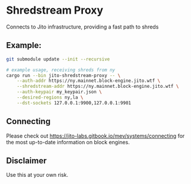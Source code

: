 # Shredstream Proxy

Connects to Jito infrastructure, providing a fast path to shreds

## Example:
```bash
git submodule update --init --recursive

# example usage, receiving shreds from ny
cargo run --bin jito-shredstream-proxy -- \
    --auth-addr https://ny.mainnet.block-engine.jito.wtf \
    --shredstream-addr https://ny.mainnet.block-engine.jito.wtf \
    --auth-keypair my_keypair.json \
    --desired-regions ny,la \
    --dst-sockets 127.0.0.1:9900,127.0.0.1:9901
```

## Connecting
Please check out https://jito-labs.gitbook.io/mev/systems/connecting for the most up-to-date information on block engines.

## Disclaimer
Use this at your own risk.
